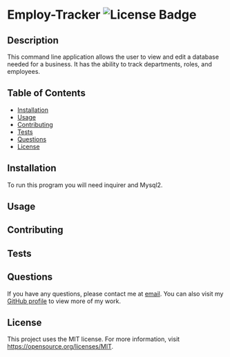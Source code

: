 # Employ-Tracker ![License Badge](https://img.shields.io/badge/License-MIT-yellow.svg)
## Description
This command line application allows the user to view and edit a database needed for a business. It has the ability to track departments, roles, and employees.

## Table of Contents
- [Installation](#installation)
- [Usage](#usage)
- [Contributing](#contributing)
- [Tests](#tests)
- [Questions](#questions)
- [License](#license)

## Installation
To run this program you will need inquirer and Mysql2.

## Usage


## Contributing


## Tests


## Questions
If you have any questions, please contact me at [email](mailto:Kevin.donnelly3@gmail.com). You can also visit my [GitHub profile](https://github.com/Kdonnelly33) to view more of my work.

## License
This project uses the MIT license.
For more information, visit https://opensource.org/licenses/MIT.